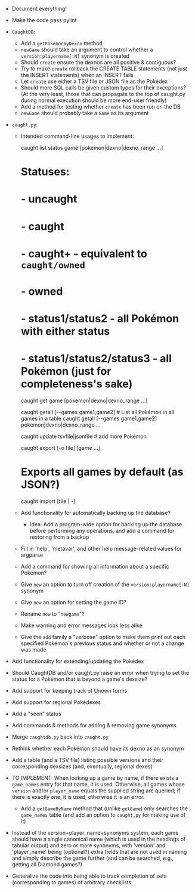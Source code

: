 - Document everything!
- Make the code pass pylint
- `CaughtDB`:
    - Add a `getPokemonByDexno` method
    - `newGame` should take an argument to control whether a
      `version:playername[:N]` synonym is created
    - Should `create` ensure the dexnos are all positive & contiguous?
    - Try to make `create` rollback the CREATE TABLE statements (not just the
      INSERT statements) when an INSERT fails
    - Let `create` use either a TSV file or JSON file as the Pokédex
    - Should more SQL calls be given custom types for their exceptions?  (At
      the very least, those that can propagate to the top of caught.py during
      normal execution should be more end-user friendly)
    - Add a method for testing whether `create` has been run on the DB
    - `newGame` should probably take a `Game` as its argument

- `caught.py`:
    - Intended command-line usages to implement:

        caught list status game [pokemon|dexno|dexno_range ...]
        # Statuses:
        # - uncaught
        # - caught
        # - caught+ - equivalent to `caught/owned`
        # - owned
        # - status1/status2 - all Pokémon with either status
        # - status1/status2/status3 - all Pokémon (just for completeness's sake)

        caught get game [pokemon|dexno|dexno_range ...]

        caught getall [--games game1,game2]  # List all Pokémon in all games in a table
        caught getall [--games game1,game2] pokemon|dexno|dexno_range ...

        caught update tsvfile|jsonfile  # add more Pokémon

        caught export [-o file] [game ...]
        # Exports all games by default (as JSON?)

        caught import [file | -]

    - Add functionality for automatically backing up the database?
        - Idea: Add a program-wide option for backing up the database before
          performing any operations, and add a command for restoring from a
          backup
    - Fill in 'help', 'metavar', and other help message-related values for
      argparse
    - Add a command for showing all information about a specific Pokémon?
    - Give `new` an option to turn off creation of the `version:playername[:N]`
      synonym
    - Give `new` an option for setting the game ID?
    - Rename `new` to "`newgame`"?
    - Make warning and error messages look less alike
    - Give the `add` family a "verbose" option to make them print out each
      specified Pokémon's previous status and whether or not a change was made

- Add functionality for extending/updating the Pokédex
- Should CaughtDB and/or caught.py raise an error when trying to set the status
  for a Pokémon that is beyond a game's dexsize?
- Add support for keeping track of Unown forms
- Add support for regional Pokédexes
- Add a "seen" status
- Add commands & methods for adding & removing game synonyms
- Merge `caughtdb.py` back into `caught.py`
- Rethink whether each Pokémon should have its dexno as an synonym
- Add a table (and a TSV file) listing possible versions and their
  corresponding dexsizes (and, eventually, regional dexes)
- TO IMPLEMENT: When looking up a game by name, if there exists a `game_names`
  entry for that name, it is used.  Otherwise, all games whose `version` and/or
  `player_name` equals the supplied string are queried; if there is exactly
  one, it is used, otherwise it is an error.
    - Add a `getGameByName` method that (unlike `getGame`) only searches the
      `game_names` table (and add an option to `caught.py` for making use of
      it)
- Instead of the version+player_name+synonyms system, each game should have a
  single canonical name (which is used in the headings of tabular output) and
  zero or more synonyms, with 'version' and 'player_name' being (optional?)
  extra fields that are not used in naming and simply describe the game further
  (and can be searched, e.g., getting all Diamond games?)
- Generalize the code into being able to track completion of sets
  (corresponding to games) of arbitrary checklists
